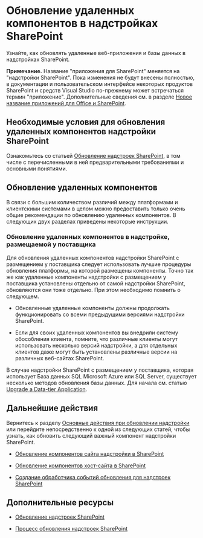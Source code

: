 
# <a name="update-remote-components-in-sharepoint-add-ins"></a>Обновление удаленных компонентов в надстройках SharePoint
Узнайте, как обновлять удаленные веб-приложения и базы данных в надстройках SharePoint.
 

 **Примечание.** Название "приложения для SharePoint" меняется на "надстройки SharePoint". Пока изменения не будут внесены полностью, в документации и пользовательском интерфейсе некоторых продуктов SharePoint и средств Visual Studio по-прежнему может встречаться термин "приложение". Дополнительные сведения см. в разделе [Новое название приложений для Office и SharePoint](new-name-for-apps-for-sharepoint#bk_newname).
 


## <a name="prerequisites-for-updating-the-remote-components-of-a-sharepoint-add-in"></a>Необходимые условия для обновления удаленных компонентов надстройки SharePoint
<a name="Prerequistes"> </a>

Ознакомьтесь со статьей [Обновление надстроек SharePoint](update-sharepoint-add-ins), в том числе с перечисленными в ней предварительными требованиями и основными понятиями.
 

 

## <a name="update-remote-components"></a>Обновление удаленных компонентов
<a name="UpdateRemote"> </a>

В связи с большим количеством различий между платформами и клиентскими системами в целом можно предоставить только очень общие рекомендации по обновлению удаленных компонентов. В следующих двух разделах приведены некоторые инструкции.
 

 

### <a name="update-remote-components-in-a-provider-hosted-add-in"></a>Обновление удаленных компонентов в надстройке, размещаемой у поставщика
<a name="UpdateProviderHosted"> </a>

Для обновления удаленных компонентов надстройки SharePoint с размещением у поставщика следует использовать лучшие процедуры обновления платформы, на которой размещены компоненты. Точно так же как удаленные компоненты надстройки с размещением у поставщика установлены отдельно от самой надстройки SharePoint, обновляются они тоже отдельно. При этом необходимо помнить о следующем.
 

 

- Обновленные удаленные компоненты должны продолжать функционировать со всеми предыдущими версиями надстройки SharePoint.
    
 
- Если для своих удаленных компонентов вы внедрили систему обособления клиента, помните, что различные клиенты могут использовать несколько версий надстройки, а для отдельных клиентов даже могут быть установлены различные версии на различных веб-сайтах SharePoint.
    
 
В случае надстройки SharePoint с размещением у поставщика, которая использует База данных SQL Microsoft Azure или SQL Server, существует несколько методов обновления базы данных. Для начала см. статью  [Upgrade a Data-tier Application](http://msdn.microsoft.com/library/c117df94-f02b-403f-9383-ec5b3ac3763c.aspx).
 

 

## <a name="next-steps"></a>Дальнейшие действия
<a name="Next"> </a>

Вернитесь к разделу  [Основные действия при обновлении надстройки](update-sharepoint-add-ins#MajorAppUpgradeSteps) или перейдите непосредственно к одной из следующих статей, чтобы узнать, как обновить следующий важный компонент надстройки SharePoint.
 

 

-  [Обновление компонентов сайта надстройки в SharePoint](update-add-in-web-components-in-sharepoint-2013)
    
 
-  [Обновление компонентов хост-сайта в SharePoint](update-host-web-components-in-sharepoint-2013)
    
 
-  [Создание обработчика событий обновления для надстроек SharePoint](create-a-handler-for-the-update-event-in-sharepoint-add-ins)
    
 

## <a name="additional-resources"></a>Дополнительные ресурсы
<a name="bk_addresources"> </a>


-  [Обновление надстроек SharePoint](update-sharepoint-add-ins)
    
 
-  [Процесс обновления надстроек SharePoint](sharepoint-add-ins-update-process)
    
 

